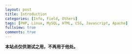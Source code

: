 ```yaml
---
layout: post
title: Introduction
categories: [Info, Field, Others]
tags: [PHP, Linux, MySQL, HTML, CSS, Javascript, Apache]
fullview: true
comments: true
---
```


 **本站点仅供测试之用，不再用于他处。**

